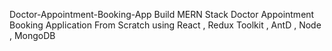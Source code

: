 Doctor-Appointment-Booking-App
Build MERN Stack Doctor Appointment Booking Application From Scratch using React , Redux Toolkit , AntD , Node , MongoDB
